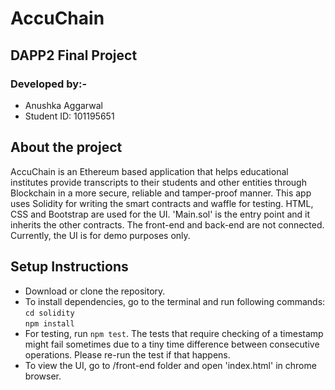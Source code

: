 # AccuChain

## DAPP2 Final Project


### Developed by:-  
- Anushka Aggarwal
- Student ID: 101195651


## About the project

  AccuChain is an Ethereum based application that helps educational institutes provide transcripts to their students and other entities through Blockchain in a more secure, reliable and tamper-proof manner.
  This app uses Solidity for writing the smart contracts and waffle for testing. HTML, CSS and Bootstrap are used for the UI. 'Main.sol' is the entry point and it inherits the other contracts.
  The front-end and back-end are not connected. Currently, the UI is for demo purposes only. 
  

## Setup Instructions
- Download or clone the repository.
- To install dependencies, go to the terminal and run following commands:<br>
  `cd solidity`<br>
  `npm install`
- For testing, run `npm test`.
 The tests that require checking of a timestamp might fail sometimes due to a tiny time difference between consecutive operations. Please re-run the test if that happens.
- To view the UI, go to /front-end folder and open 'index.html' in chrome browser.
  
  

